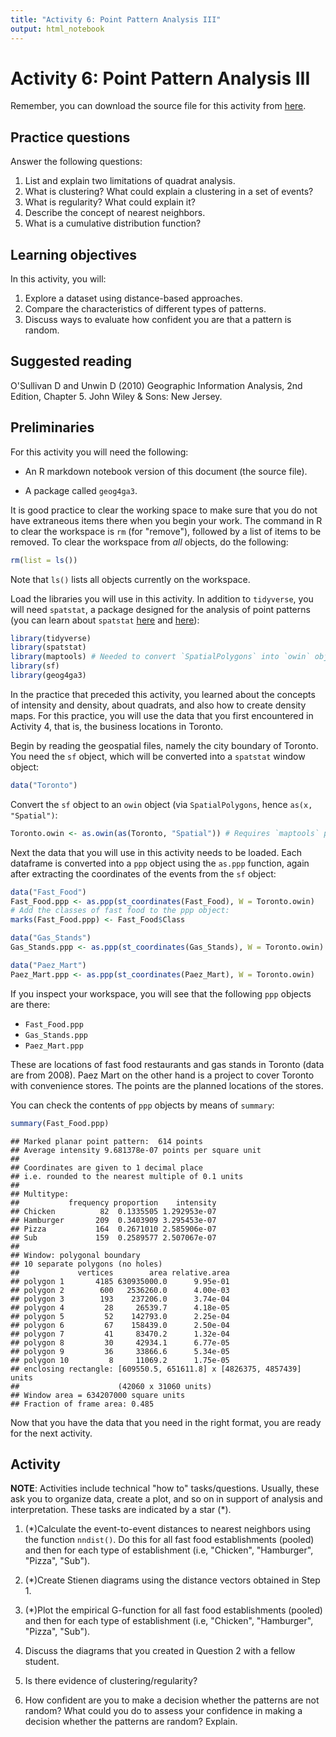 ```yaml
---
title: "Activity 6: Point Pattern Analysis III"
output: html_notebook
---
```


# Activity 6: Point Pattern Analysis III

Remember, you can download the source file for this activity from [here](https://github.com/paezha/Spatial-Statistics-Course).

## Practice questions

Answer the following questions:

1. List and explain two limitations of quadrat analysis.
2. What is clustering? What could explain a clustering in a set of events?
3. What is regularity? What could explain it?
4. Describe the concept of nearest neighbors.
5. What is a cumulative distribution function?

## Learning objectives

In this activity, you will:

1. Explore a dataset using distance-based approaches.
2. Compare the characteristics of different types of patterns.
3. Discuss ways to evaluate how confident you are that a pattern is random.

## Suggested reading

O'Sullivan D and Unwin D (2010) Geographic Information Analysis, 2nd Edition, Chapter 5. John Wiley & Sons: New Jersey.

## Preliminaries

For this activity you will need the following:

* An R markdown notebook version of this document (the source file).

* A package called `geog4ga3`.

It is good practice to clear the working space to make sure that you do not have extraneous items there when you begin your work. The command in R to clear the workspace is `rm` (for "remove"), followed by a list of items to be removed. To clear the workspace from _all_ objects, do the following:

```r
rm(list = ls())
```

Note that `ls()` lists all objects currently on the workspace.

Load the libraries you will use in this activity. In addition to `tidyverse`, you will need `spatstat`, a package designed for the analysis of point patterns (you can learn about `spatstat` [here](https://cran.r-project.org/web/packages/spatstat/vignettes/getstart.pdf) and [here](http://spatstat.org/resources/spatstatJSSpaper.pdf)):

```r
library(tidyverse)
library(spatstat)
library(maptools) # Needed to convert `SpatialPolygons` into `owin` object
library(sf)
library(geog4ga3)
```

In the practice that preceded this activity, you learned about the concepts of intensity and density, about quadrats, and also how to create density maps. For this practice, you will use the data that you first encountered in Activity 4, that is, the business locations in Toronto.

Begin by reading the geospatial files, namely the city boundary of Toronto. You need the `sf` object, which will be converted into a `spatstat` window object:

```r
data("Toronto")
```

Convert the `sf` object to an `owin` object (via `SpatialPolygons`, hence `as(x, "Spatial")`:

```r
Toronto.owin <- as.owin(as(Toronto, "Spatial")) # Requires `maptools` package
```

Next the data that you will use in this activity needs to be loaded. Each dataframe is converted into a `ppp` object using the `as.ppp` function, again after extracting the coordinates of the events from the `sf` object:

```r
data("Fast_Food")
Fast_Food.ppp <- as.ppp(st_coordinates(Fast_Food), W = Toronto.owin)
# Add the classes of fast food to the ppp object:
marks(Fast_Food.ppp) <- Fast_Food$Class

data("Gas_Stands")
Gas_Stands.ppp <- as.ppp(st_coordinates(Gas_Stands), W = Toronto.owin)

data("Paez_Mart")
Paez_Mart.ppp <- as.ppp(st_coordinates(Paez_Mart), W = Toronto.owin)
```

If you inspect your workspace, you will see that the following `ppp` objects are there:

* `Fast_Food.ppp`
* `Gas_Stands.ppp`
* `Paez_Mart.ppp`

These are locations of fast food restaurants and gas stands in Toronto (data are from 2008). Paez Mart on the other hand is a project to cover Toronto with convenience stores. The points are the planned locations of the stores. 

You can check the contents of `ppp` objects by means of `summary`:

```r
summary(Fast_Food.ppp)
```

```
## Marked planar point pattern:  614 points
## Average intensity 9.681378e-07 points per square unit
## 
## Coordinates are given to 1 decimal place
## i.e. rounded to the nearest multiple of 0.1 units
## 
## Multitype:
##           frequency proportion    intensity
## Chicken          82  0.1335505 1.292953e-07
## Hamburger       209  0.3403909 3.295453e-07
## Pizza           164  0.2671010 2.585906e-07
## Sub             159  0.2589577 2.507067e-07
## 
## Window: polygonal boundary
## 10 separate polygons (no holes)
##             vertices        area relative.area
## polygon 1       4185 630935000.0      9.95e-01
## polygon 2        600   2536260.0      4.00e-03
## polygon 3        193    237206.0      3.74e-04
## polygon 4         28     26539.7      4.18e-05
## polygon 5         52    142793.0      2.25e-04
## polygon 6         67    158439.0      2.50e-04
## polygon 7         41     83470.2      1.32e-04
## polygon 8         30     42934.1      6.77e-05
## polygon 9         36     33866.6      5.34e-05
## polygon 10         8     11069.2      1.75e-05
## enclosing rectangle: [609550.5, 651611.8] x [4826375, 4857439] units
##                      (42060 x 31060 units)
## Window area = 634207000 square units
## Fraction of frame area: 0.485
```

Now that you have the data that you need in the right format, you are ready for the next activity.

## Activity

**NOTE**: Activities include technical "how to" tasks/questions. Usually, these ask you to organize data, create a plot, and so on in support of analysis and interpretation. These tasks are indicated by a star (*).

1. (*)Calculate the event-to-event distances to nearest neighbors using the function `nndist()`. Do this for all fast food establishments (pooled) and then for each type of establishment (i.e, "Chicken", "Hamburger", "Pizza", "Sub").

2. (*)Create Stienen diagrams using the distance vectors obtained in Step 1.

3. (*)Plot the empirical G-function for all fast food establishments (pooled) and then for each type of establishment (i.e, "Chicken", "Hamburger", "Pizza", "Sub").

4. Discuss the diagrams that you created in Question 2 with a fellow student.

5. Is there evidence of clustering/regularity? 

6. How confident are you to make a decision whether the patterns are not random? What could you do to assess your confidence in making a decision whether the patterns are random? Explain.
